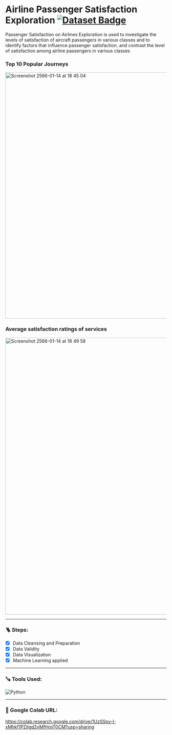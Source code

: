 # Airline Passenger Satisfaction Exploration <a href="https://www.kaggle.com/datasets/teejmahal20/airline-passenger-satisfaction?select=train.csv"><img src="https://img.shields.io/badge/click-for%20dataset-blue" alt="Dataset Badge"></a>

Passenger Satisfaction on Airlines Exploration is used to investigate the levels of satisfaction of aircraft passengers in various classes and to identify factors that influence passenger satisfaction. and contrast the level of satisfaction among airline passengers in various classes

### Top 10 Popular Journeys

<img width="770" alt="Screenshot 2566-01-14 at 18 45 04" src="https://user-images.githubusercontent.com/99606444/212470321-6079c1de-dc51-48a3-9bf1-6f585f640135.png">

### Average satisfaction ratings of services

<img width="866" alt="Screenshot 2566-01-14 at 18 49 58" src="https://user-images.githubusercontent.com/99606444/212470367-7f2613dc-412b-4226-a9d4-e30b2c3dc7a8.png">

---

### 🪜 Steps:
- [x] Data Cleansing and Preparation
- [x] Data Validity
- [x] Data Visualization
- [x] Machine Learning applied

---

### 🪚 Tools Used:
![Python](https://img.shields.io/badge/python-%2320232a.svg?style=for-the-badge&logo=python&logoColor=%2361DAFB)
  
---

### 🔗 Google Colab URL: 
<a href = "https://colab.research.google.com/drive/1UzSSpy-I-xMhkf1PZitgd2vMfHrpT0CM?usp=sharing">https://colab.research.google.com/drive/1UzSSpy-I-xMhkf1PZitgd2vMfHrpT0CM?usp=sharing</a>

